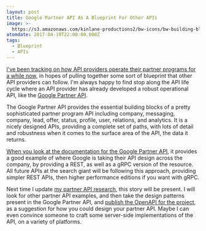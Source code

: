 ```yaml
---
layout: post
title: Google Partner API As A Blueprint For Other APIs
image: >-
  https://s3.amazonaws.com/kinlane-productions2/bw-icons/bw-building-blocks-design.png
atomdate: 2017-04-19T22:00:00.000Z
tags:
  - Blueprint
  - APIs
---
```

[I've been tracking on how API providers operate their partner programs for a while now,](http://partners.apievangelist.com/) in hopes of pulling together some sort of blueprint that other API providers can follow. I'm always happy to find stop along the API life cycle where an API provider has already developed a robust operational API, like the [Google Partner API](https://developers.google.com/partners/).

The Google Partner API provides the essential building blocks of a pretty sophisticated partner program API including company, messaging, company, lead, offer, status, profile, user, relations, and analytics. It is a nicely designed APIs, providing a complete set of paths, with lots of detail and robustness when it comes to the surface area of the API, the data it returns. 

[When you look at the documentation for the Google Partner API](https://developers.google.com/partners/reference/rest/), it provides a good example of where Google is taking their API design across the company, by providing a REST, as well as a gRPC version of the resource. All future APIs at the search giant will be following this approach, providing simpler REST APIs, then higher performance editions if you want with gRPC.

Next time I update [my partner API research](http://partners.apievangelist.com/), this story will be present. I will look for other partner API examples, and then take the design patterns present in the Google Partner API, and [publish the OpenAPI for the project](https://raw.githubusercontent.com/api-stack/google/master/_data/api-commons/google-partners/google-partners-api-openapi-spec.yaml), as a suggestion for how you could design your partner API. Maybe I can even convince someone to craft some server-side implementations of the API, on a variety of platforms.